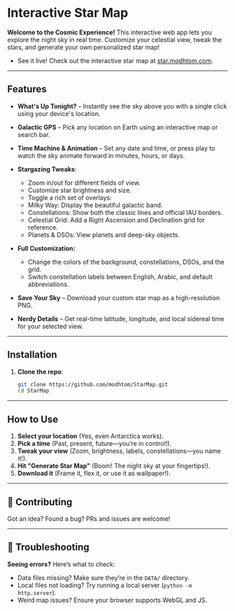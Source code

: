 # Interactive Star Map

**Welcome to the Cosmic Experience!** This interactive web app lets you explore the night sky in real time. Customize your celestial view, tweak the stars, and generate your own personalized star map!

- See it live! Check out the interactive star map at [star.modhtom.com](https://star.modhtom.com).

---

## Features

- **What's Up Tonight?** – Instantly see the sky above you with a single click using your device's location.

- **Galactic GPS** – Pick any location on Earth using an interactive map or search bar.

- **Time Machine & Animation** – Set any date and time, or press play to watch the sky animate forward in minutes, hours, or days.

- **Stargazing Tweaks**:

  - Zoom in/out for different fields of view.
  - Customize star brightness and size.
  - Toggle a rich set of overlays:
  - Milky Way: Display the beautiful galactic band.
  - Constellations: Show both the classic lines and official IAU borders.
  - Celestial Grid: Add a Right Ascension and Declination grid for reference.
  - Planets & DSOs: View planets and deep-sky objects.

- **Full Customization:**

  - Change the colors of the background, constellations, DSOs, and the grid.
  - Switch constellation labels between English, Arabic, and default abbreviations.

- **Save Your Sky** – Download your custom star map as a high-resolution PNG.

- **Nerdy Details** – Get real-time latitude, longitude, and local sidereal time for your selected view.

---

## Installation

1. **Clone the repo**:
   ```bash
   git clone https://github.com/modhtom/StarMap.git
   cd StarMap
   ```

---

## How to Use

1. **Select your location** (Yes, even Antarctica works).
2. **Pick a time** (Past, present, future—you’re in control!).
3. **Tweak your view** (Zoom, brightness, labels, constellations—you name it!).
4. **Hit "Generate Star Map"** (Boom! The night sky at your fingertips!).
5. **Download it** (Frame it, flex it, or use it as wallpaper!).

---

## 🤝 Contributing

Got an idea? Found a bug? PRs and issues are welcome!

---

## 🚨 Troubleshooting

**Seeing errors?** Here’s what to check:

- Data files missing? Make sure they’re in the `DATA/` directory.
- Local files not loading? Try running a local server (`python -m http.server`).
- Weird map issues? Ensure your browser supports WebGL and JS.
